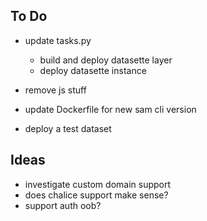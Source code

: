 ## To Do

- update tasks.py
  - build and deploy datasette layer
  - deploy datasette instance

- remove js stuff
- update Dockerfile for new sam cli version
- deploy a test dataset

## Ideas
- investigate custom domain support
- does chalice support make sense?
- support auth oob?